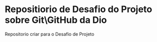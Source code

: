 # Repositiorio de Desafio do Projeto sobre Git\GitHub da Dio
Repositorio criar para o Desafio de Projeto
